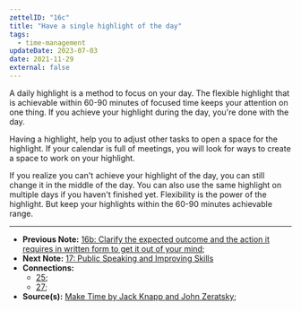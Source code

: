 ```yaml
---
zettelID: "16c"
title: "Have a single highlight of the day"
tags:
  - time-management
updateDate: 2023-07-03
date: 2021-11-29
external: false
---
```


A daily highlight is a method to focus on your day. The flexible highlight that is achievable within 60-90 minutes of focused time keeps your attention on one thing. If you achieve your highlight during the day, you're done with the day.

Having a highlight, help you to adjust other tasks to open a space for the highlight. If your calendar is full of meetings, you will look for ways to create a space to work on your highlight.

If you realize you can't achieve your highlight of the day, you can still change it in the middle of the day. You can also use the same highlight on multiple days if you haven't finished yet. Flexibility is the power of the highlight. But keep your highlights within the 60-90 minutes achievable range.

---

- **Previous Note:** [16b: Clarify the expected outcome and the action it requires in written form to get it out of your mind](/notes/16b/);
- **Next Note:** [17: Public Speaking and Improving Skills](/notes/17/)
- **Connections:**
  - [25](/notes/25/);
  - [27](/notes/27/);
- **Source(s):** [Make Time by Jack Knapp and John Zeratsky](/books/make-time-book-summary-review-and-notes/);
